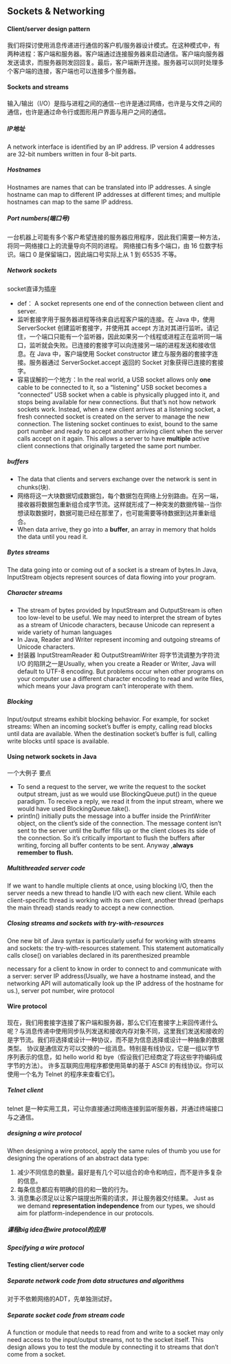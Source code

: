 ## Sockets & Networking
#### Client/server design pattern
我们将探讨使用消息传递进行通信的客户机/服务器设计模式。在这种模式中，有两种进程：客户端和服务器。客户端通过连接服务器来启动通信。客户端向服务器发送请求，而服务器则发回回复。最后，客户端断开连接。服务器可以同时处理多个客户端的连接，客户端也可以连接多个服务器。

#### Sockets and streams
输入/输出（I/O）是指与进程之间的通信--也许是通过网络，也许是与文件之间的通信，也许是通过命令行或图形用户界面与用户之间的通信。
##### IP地址
A network interface is identified by an IP address. IP version 4 addresses are 32-bit numbers written in four 8-bit parts.
##### Hostnames
Hostnames are names that can be translated into IP addresses. A single hostname can map to different IP addresses at different times; and multiple hostnames can map to the same IP address. 
##### Port numbers(端口号)
一台机器上可能有多个客户希望连接的服务器应用程序，因此我们需要一种方法，将同一网络接口上的流量导向不同的进程。
网络接口有多个端口，由 16 位数字标识。端口 0 是保留端口，因此端口号实际上从 1 到 65535 不等。
##### Network sockets
socket直译为插座
* def： A socket represents one end of the connection between client and server.
* 监听套接字用于服务器进程等待来自远程客户端的连接。在 Java 中，使用 ServerSocket 创建监听套接字，并使用其 accept 方法对其进行监听。请记住，一个端口只能有一个监听器，因此如果另一个线程或进程正在监听同一端口，监听就会失败。已连接的套接字可以向连接另一端的进程发送和接收信息。在 Java 中，客户端使用 Socket constructor 建立与服务器的套接字连接。服务器通过 ServerSocket.accept 返回的 Socket 对象获得已连接的套接字。
* 容易误解的一个地方：In the real world, a USB socket allows only **one** cable to be connected to it, so a “listening” USB socket becomes a “connected” USB socket when a cable is physically plugged into it, and stops being available for new connections. But that’s not how network sockets work. Instead, when a new client arrives at a listening socket, a fresh connected socket is created on the server to manage the new connection. The listening socket continues to exist, bound to the same port number and ready to accept another arriving client when the server calls accept on it again. This allows a server to have **multiple** active client connections that originally targeted the same port number.
##### buffers
* The data that clients and servers exchange over the network is sent in chunks(块). 
* 网络将这一大块数据切成数据包，每个数据包在网络上分别路由。在另一端，接收器将数据包重新组合成字节流。这样就形成了一种突发的数据传输--当你想读取数据时，数据可能已经在那里了，也可能需要等待数据到达并重新组合。
* When data arrive, they go into a **buffer**, an array in memory that holds the data until you read it.
##### Bytes streams
The data going into or coming out of a socket is a stream of bytes.In Java, InputStream objects represent sources of data flowing into your program. 
##### Character streams
* The stream of bytes provided by InputStream and OutputStream is often too low-level to be useful. We may need to interpret the stream of bytes as a stream of Unicode characters, because Unicode can represent a wide variety of human languages 
* In Java, Reader and Writer represent incoming and outgoing streams of Unicode characters. 
* 封装器 InputStreamReader 和 OutputStreamWriter 将字节流调整为字符流
I/O 的陷阱之一是Usually, when you create a Reader or Writer, Java will default to UTF-8 encoding. But problems occur when other programs on your computer use a different character encoding to read and write files, which means your Java program can’t interoperate with them.
##### Blocking
Input/output streams exhibit blocking behavior. For example, for socket streams:
When an incoming socket’s buffer is empty, calling read blocks until data are available.
When the destination socket’s buffer is full, calling write blocks until space is available.


#### Using network sockets in Java
一个大例子
要点
* To send a request to the server, we write the request to the socket output stream, just as we would use BlockingQueue.put() in the queue paradigm. To receive a reply, we read it from the input stream, where we would have used BlockingQueue.take(). 
* println() initially puts the message into a buffer inside the PrintWriter object, on the client’s side of the connection. The message content isn’t sent to the server until the buffer fills up or the client closes its side of the connection. So it’s critically important to flush the buffers after writing, forcing all buffer contents to be sent. Anyway ,**always remember to flush.**

##### Multithreaded server code
If we want to handle multiple clients at once, using blocking I/O, then the server needs a new thread to handle I/O with each new client. While each client-specific thread is working with its own client, another thread (perhaps the main thread) stands ready to accept a new connection.
##### Closing streams and sockets with try-with-resources
One new bit of Java syntax is particularly useful for working with streams and sockets: the try-with-resources statement. This statement automatically calls close() on variables declared in its parenthesized preamble

necessary for a client to know in order to connect to and communicate with a server: server IP address(Usually, we have a hostname instead, and the networking API will automatically look up the IP address of the hostname for us.), server pot number, wire protocol


#### Wire protocol
现在，我们用套接字连接了客户端和服务器，那么它们在套接字上来回传递什么呢？与消息传递中使用同步队列发送和接收内存对象不同，这里我们发送和接收的是字节流。我们将选择或设计一种协议，而不是为信息选择或设计一种抽象的数据类型。
协议是通信双方可以交换的一组消息。特别是有线协议，它是一组以字节序列表示的信息，如 hello world 和 bye（假设我们已经商定了将这些字符编码成字节的方法）。
许多互联网应用程序都使用简单的基于 ASCII 的有线协议。你可以使用一个名为 Telnet 的程序来查看它们。

##### Telnet client
telnet 是一种实用工具，可让你直接通过网络连接到监听服务器，并通过终端接口与之通信。
##### designing a wire protocol
When designing a wire protocol, apply the same rules of thumb you use for designing the operations of an abstract data type:
1. 减少不同信息的数量。最好是有几个可以组合的命令和响应，而不是许多复杂的信息。
2. 每条信息都应有明确的目的和一致的行为。
3. 消息集必须足以让客户端提出所需的请求，并让服务器交付结果。
Just as we demand **representation independence** from our types, we should aim for platform-independence in our protocols. 
##### 课程big idea在wire protocol的应用
##### Specifying a wire protocol

#### Testing client/server code
##### Separate network code from data structures and algorithms
对于不依赖网络的ADT，先单独测试好。
##### Separate socket code from stream code
A function or module that needs to read from and write to a socket may only need access to the input/output streams, not to the socket itself. This design allows you to test the module by connecting it to streams that don’t come from a socket.